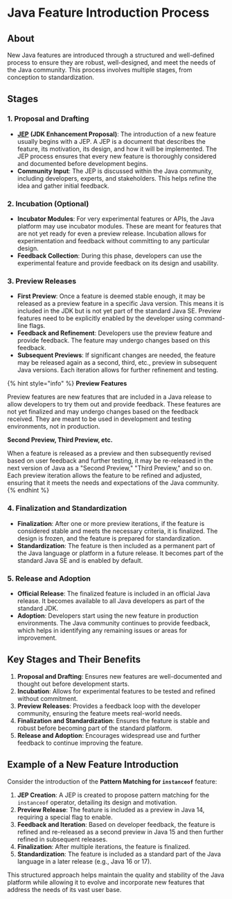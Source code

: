 # Java Feature Introduction Process

## About

New Java features are introduced through a structured and well-defined process to ensure they are robust, well-designed, and meet the needs of the Java community. This process involves multiple stages, from conception to standardization.

## Stages

### 1. **Proposal and Drafting**

* [**JEP**](https://openjdk.org/jeps/0) **(JDK Enhancement Proposal)**: The introduction of a new feature usually begins with a JEP. A JEP is a document that describes the feature, its motivation, its design, and how it will be implemented. The JEP process ensures that every new feature is thoroughly considered and documented before development begins.
* **Community Input**: The JEP is discussed within the Java community, including developers, experts, and stakeholders. This helps refine the idea and gather initial feedback.

### 2. **Incubation (Optional)**

* **Incubator Modules**: For very experimental features or APIs, the Java platform may use incubator modules. These are meant for features that are not yet ready for even a preview release. Incubation allows for experimentation and feedback without committing to any particular design.
* **Feedback Collection**: During this phase, developers can use the experimental feature and provide feedback on its design and usability.

### 3. **Preview Releases**

* **First Preview**: Once a feature is deemed stable enough, it may be released as a preview feature in a specific Java version. This means it is included in the JDK but is not yet part of the standard Java SE. Preview features need to be explicitly enabled by the developer using command-line flags.
* **Feedback and Refinement**: Developers use the preview feature and provide feedback. The feature may undergo changes based on this feedback.
* **Subsequent Previews**: If significant changes are needed, the feature may be released again as a second, third, etc., preview in subsequent Java versions. Each iteration allows for further refinement and testing.

{% hint style="info" %}
**Preview Features**

Preview features are new features that are included in a Java release to allow developers to try them out and provide feedback. These features are not yet finalized and may undergo changes based on the feedback received. They are meant to be used in development and testing environments, not in production.

**Second Preview, Third Preview, etc.**

When a feature is released as a preview and then subsequently revised based on user feedback and further testing, it may be re-released in the next version of Java as a "Second Preview," "Third Preview," and so on. Each preview iteration allows the feature to be refined and adjusted, ensuring that it meets the needs and expectations of the Java community.
{% endhint %}

### 4. **Finalization and Standardization**

* **Finalization**: After one or more preview iterations, if the feature is considered stable and meets the necessary criteria, it is finalized. The design is frozen, and the feature is prepared for standardization.
* **Standardization**: The feature is then included as a permanent part of the Java language or platform in a future release. It becomes part of the standard Java SE and is enabled by default.

### 5. **Release and Adoption**

* **Official Release**: The finalized feature is included in an official Java release. It becomes available to all Java developers as part of the standard JDK.
* **Adoption**: Developers start using the new feature in production environments. The Java community continues to provide feedback, which helps in identifying any remaining issues or areas for improvement.

## Key Stages and Their Benefits

1. **Proposal and Drafting**: Ensures new features are well-documented and thought out before development starts.
2. **Incubation**: Allows for experimental features to be tested and refined without commitment.
3. **Preview Releases**: Provides a feedback loop with the developer community, ensuring the feature meets real-world needs.
4. **Finalization and Standardization**: Ensures the feature is stable and robust before becoming part of the standard platform.
5. **Release and Adoption**: Encourages widespread use and further feedback to continue improving the feature.

## Example of a New Feature Introduction

Consider the introduction of the **Pattern Matching for `instanceof`** feature:

1. **JEP Creation**: A JEP is created to propose pattern matching for the `instanceof` operator, detailing its design and motivation.
2. **Preview Release**: The feature is included as a preview in Java 14, requiring a special flag to enable.
3. **Feedback and Iteration**: Based on developer feedback, the feature is refined and re-released as a second preview in Java 15 and then further refined in subsequent releases.
4. **Finalization**: After multiple iterations, the feature is finalized.
5. **Standardization**: The feature is included as a standard part of the Java language in a later release (e.g., Java 16 or 17).

This structured approach helps maintain the quality and stability of the Java platform while allowing it to evolve and incorporate new features that address the needs of its vast user base.
